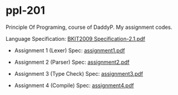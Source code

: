 # ppl-201
Principle Of Programing, course of DaddyP. My assignment codes. 

Language Specification: [BKIT2009 Specification-2.1.pdf](BKIT2009%20Specification-2.1.pdf)

- Assignment 1 (Lexer) Spec: [assignment1.pdf](assignment1.pdf)

- Assignment 2 (Parser) Spec: [assignment2.pdf](assignment2.pdf)

- Assignment 3 (Type Check) Spec: [assignment3.pdf](assignment3.pdf)

- Assignment 4 (Compile) Spec: [assignment4.pdf](assignment4.pdf)
